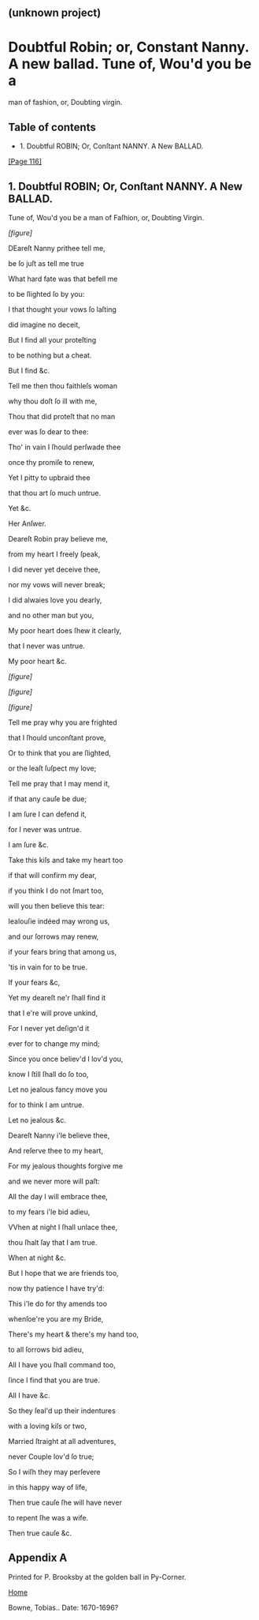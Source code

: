 ## (unknown project)

# Doubtful Robin; or, Constant Nanny. A new ballad. Tune of, Wou'd you be a
man of fashion, or, Doubting virgin.

## Table of contents

  * 1\. Doubtful ROBIN; Or, Conſtant NANNY. A New BALLAD.

[[Page 116]](http://eebo.chadwyck.com/downloadtiff?vid=183308&page=1)

## 1\. Doubtful ROBIN; Or, Conſtant NANNY. A New BALLAD.

Tune of, Wou'd you be a man of Faſhion, or, Doubting Virgin.

_[figure]_

DEareſt Nanny prithee tell me,

be ſo juſt as tell me true

What hard fate was that befell me

to be ſlighted ſo by you:

I that thought your vows ſo laſting

did imagine no deceit,

But I find all your proteſting

to be nothing but a cheat.

But I find &c.

Tell me then thou faithleſs woman

why thou doſt ſo ill with me,

Thou that did proteſt that no man

ever was ſo dear to thee:

Tho' in vain I ſhould perſwade thee

once thy promiſe to renew,

Yet I pitty to upbraid thee

that thou art ſo much untrue.

Yet &c.

Her Anſwer.

Deareſt Robin pray believe me,

from my heart I freely ſpeak,

I did never yet deceive thee,

nor my vows will never break;

I did alwaies love you dearly,

and no other man but you,

My poor heart does ſhew it clearly,

that I never was untrue.

My poor heart &c.

_[figure]_

_[figure]_

_[figure]_

Tell me pray why you are frighted

that I ſhould unconſtant prove,

Or to think that you are ſlighted,

or the leaſt ſuſpect my love;

Tell me pray that I may mend it,

if that any cauſe be due;

I am ſure I can defend it,

for I never was untrue.

I am ſure &c.

Take this kiſs and take my heart too

if that will confirm my dear,

if you think I do not ſmart too,

will you then believe this tear:

Iealouſie indéed may wrong us,

and our ſorrows may renew,

if your fears bring that among us,

'tis in vain for to be true.

If your fears &c,

Yet my deareſt ne'r ſhall find it

that I e're will prove unkind,

For I never yet deſign'd it

ever for to change my mind;

Since you once believ'd I lov'd you,

know I ſtill ſhall do ſo too,

Let no jealous fancy move you

for to think I am untrue.

Let no jealous &c.

Deareſt Nanny i'le believe thee,

And reſerve thee to my heart,

For my jealous thoughts forgive me

and we never more will paſt:

All the day I will embrace thee,

to my fears i'le bid adieu,

VVhen at night I ſhall unlace thee,

thou ſhalt ſay that I am true.

When at night &c.

But I hope that we are friends too,

now thy patience I have try'd:

This i'le do for thy amends too

whenſoe're you are my Bride,

There's my heart & there's my hand too,

to all ſorrows bid adieu,

All I have you ſhall command too,

ſince I find that you are true.

All I have &c.

So they ſeal'd up their indentures

with a loving kiſs or two,

Married ſtraight at all adventures,

never Couple lov'd ſo true;

So I wiſh they may perſevere

in this happy way of life,

Then true cauſe ſhe will have never

to repent ſhe was a wife.

Then true cauſe &c.

## Appendix A

Printed for P. Brooksby at the golden ball in Py-Corner.

[Home](/)

Bowne, Tobias.. Date: 1670-1696?  

